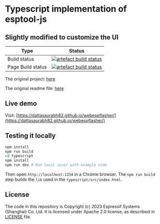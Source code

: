 # Typescript implementation of esptool-js

## Slightly modified to customize the UI

| Type | Status |
|------|---------|
| Build status | [![artefact build status](https://github.com/dattasaurabh82/webespflasher/actions/workflows/ci.yml/badge.svg)](https://github.com/dattasaurabh82/webespflasher/actions/workflows/ci.yml) |
| Page Build status | [![artefact build status](https://github.com/dattasaurabh82/webespflasher/actions/workflows/pages.yml/badge.svg)](https://github.com/dattasaurabh82/webespflasher/actions/workflows/pages.yml) |

The original project: [here](https://github.com/espressif/esptool-js/tree/main)

The original readme file: [here](README_orig.md)

## Live demo

Visit: [https://dattasaurabh82.github.io/webespflasher/](https://dattasaurabh82.github.io/webespflasher/)

## Testing it locally

```sh
npm install
npm run build
cd typescript
npm install
npm run dev # Run local sever with example code
```

Then open `http://localhost:1234` in a Chrome browser. The `npm run build` step builds the `lib` used in the `typescript/src/index.html`.

## License

The code in this repository is Copyright (c) 2023 Espressif Systems (Shanghai) Co. Ltd. It is licensed under Apache 2.0 license, as described in [LICENSE](LICENSE) file.
